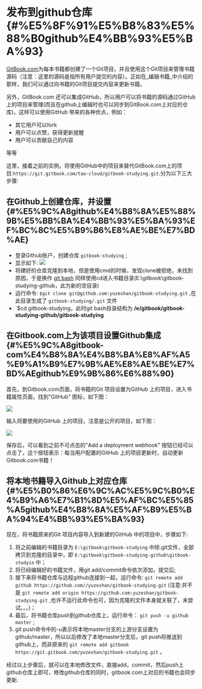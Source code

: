 # 发布到github仓库 {#%E5%8F%91%E5%B8%83%E5%88%B0github%E4%BB%93%E5%BA%93}

[GitBook.com](https://tao-cloud.gitbooks.io/gitbook/)为每本书籍都创建了一个Git项目，并且使用这个Git项目来管理书籍源码（注意：这里的源码是指所有用户提交的内容）。正如在_编辑书籍_中介绍的那样，我们可以通过向书籍的Git项目提交内容来更新书籍。

另外，GitBook.com 还可以集成GitHub，所以用户可以将书籍的源码通过GitHub 上的项目来管理\(而且在github上编辑时也可以同步到GitBook.com上对应的仓库\)，这样可以使用GitHub 带来的各种优点，例如：

* 其它用户可以fork
* 用户可以点赞，获得更新提醒
* 用户可以贡献自己的内容

等等

这里，接着之前的实例，将使用GitHub中的项目来替代GitBook.com上的项目:`https://git.gitbook.com/tao-cloud/gitbook-studying.git`.分为以下三大步骤:

## 在Github上创建仓库，并设置 {#%E5%9C%A8github%E4%B8%8A%E5%88%9B%E5%BB%BA%E4%BB%93%E5%BA%93%EF%BC%8C%E5%B9%B6%E8%AE%BE%E7%BD%AE}

* 登录Github账户，创建仓库
  `gitbook-studying`
  ;
* 显示如下:
  ![](https://yuzeshan.gitbooks.io/gitbook-studying/imgs/git_repository.png)
* 将建好的仓库克隆到本地，但是使用cmd的时候，发现clone被拒绝，未找到原因，于是换作
  [git bash](http://git-scm.com/download/win)
  同样使用cd进入书籍目录\(E:\gitbook\gitbook-studying-github，此为新的空目录\)
* 运行命令:
  `$git clone git@github.com:yuzeshan/gitbook-studying.git`
  ,在此目录生成了
  `gitbook-studying/.git`
  文件
* \`$cd gitbook-studying，此时git bash目录结构为
  **/e/gitbook/gitbook-studying-github/gitbook-studying**

## 在Gitbook.com上为该项目设置Github集成 {#%E5%9C%A8gitbook-com%E4%B8%8A%E4%B8%BA%E8%AF%A5%E9%A1%B9%E7%9B%AE%E8%AE%BE%E7%BD%AEgithub%E9%9B%86%E6%88%90}

首先，到Gitbook.com页面，将书籍的Git 项目设置为GitHub 上的项目，进入书籍属性页面，找到"GitHub" 图标，如下图：

![](https://yuzeshan.gitbooks.io/gitbook-studying/imgs/gitbook_github.png)

输入将要使用的GitHub 上的项目，注意是公开的项目，如下图：

![](https://yuzeshan.gitbooks.io/gitbook-studying/imgs/github_integration.png)

保存后，可以看到之前不可点击的"Add a deployment webhook" 按钮已经可以点击了，这个按钮表示：每当用户配置的GitHub 上的项目更新时，自动更新Gitbook.com书籍！

## 将本地书籍导入Github上对应仓库 {#%E5%B0%86%E6%9C%AC%E5%9C%B0%E4%B9%A6%E7%B1%8D%E5%AF%BC%E5%85%A5github%E4%B8%8A%E5%AF%B9%E5%BA%94%E4%BB%93%E5%BA%93}

现在，将书籍原来的Git 项目内容导入到新建的GitHub 中的项目中，步骤如下:

1. 将之前编辑的书籍目录为
   `E:\gitbook\gitbook-studying`
   中除.git文件，全部拷贝到克隆的目录中，即
   `E:\gitbook\gitbook-studying-github\gitbook-studyin`
   中；
2. 将已经编辑好的书籍文件，用git add/commit命令依次添加，提交后;
3. 接下来将书籍仓库与远程github连接到一起，运行命令:
   `git remote add github https://github.com//yuzeshan/gitbook-studying.git`
   \(注意:并不是
   `git remote add origin https://github.com:yuzeshan/gitbook-studying.git`
   ,也许不运行此命令也可，因为克隆的文件本身就关联了，未尝试。。。\)；
4. 最后，将书籍仓库push到github仓库上，运行命令：
   `git push -u github master`
   ;
5. git push命令中的-u表示将本地master分支的上游分支设置为github/master，所以以后修改了本地master分支后，git push将推送到github上，而非原来的
   `git remote add gitbook https://git.gitbook.com/yuzeshan/gitbook-studying.git`
   。

经过以上步骤后，就可以在本地修改文件，直接add，commit，然后push上github仓库上即可，修改github仓库的同时，gitbook.com上对应的书籍也会同步更新.

